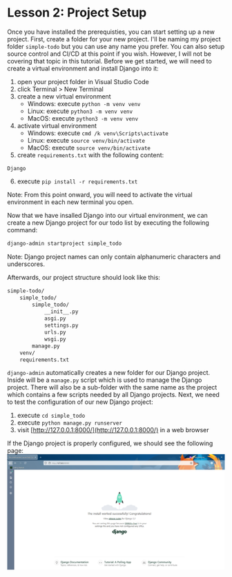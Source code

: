 # Lesson 2: Project Setup

Once you have installed the prerequisties, you can start setting up a new project. First, create a folder for your new project. I'll be naming my project folder `simple-todo` but you can use any name you prefer. You can also setup source control and CI/CD at this point if you wish. However, I will not be covering that topic in this tutorial. Before we get started, we will need to create a virtual environment and install Django into it:
01. open your project folder in Visual Studio Code
02. click Terminal > New Terminal
03. create a new virtual environment
    * Windows: execute `python -m venv venv`
    * Linux: execute `python3 -m venv venv`
    * MacOS: execute `python3 -m venv venv`
04. activate virtual environment
    * Windows: execute `cmd /k venv\Scripts\activate`
    * Linux: execute `source venv/bin/activate`
    * MacOS: execute `source venv/bin/activate`
05. create `requirements.txt` with the following content:
```
Django
```
06. execute `pip install -r requirements.txt`

Note: From this point onward, you will need to activate the virtual environment in each new terminal you open.

Now that we have insalled Django into our virtual environment, we can create a new Django project for our todo list by executing the following command:
```sh
django-admin startproject simple_todo
```

Note: Django project names can only contain alphanumeric characters and underscores.

Afterwards, our project structure should look like this:
```
simple-todo/
    simple_todo/
        simple_todo/
            __init__.py
            asgi.py
            settings.py
            urls.py
            wsgi.py
        manage.py
    venv/
    requirements.txt
```

`django-admin` automatically creates a new folder for our Django project. Inside will be a `manage.py` script which is used to manage the Django project. There will also be a sub-folder with the same name as the project which contains a few scripts needed by all Django projects. Next, we need to test the configuration of our new Django project:
01. execute `cd simple_todo`
02. execute `python manage.py runserver`
03. visit [http://127.0.0.1:8000/](http://127.0.0.1:8000/) in a web browser

If the Django project is properly configured, we should see the following page:
![django test page](https://github.com/DylanCheetah/simple-todo/blob/main/lessons/screenshots/01-django_test_page.png?raw=true)
